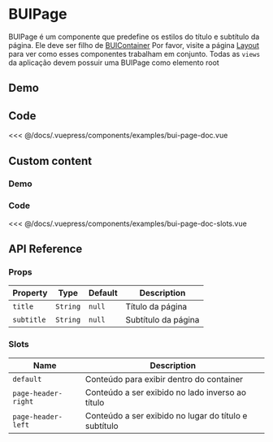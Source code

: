 # BUIPage

BUIPage é um componente que predefine os estilos do título e subtítulo da página. Ele deve ser filho de [BUIContainer](/components/bui-container.html)
Por favor, visite a página [Layout](/layout.html) para ver como esses componentes trabalham em conjunto.
Todas as `views` da aplicação devem possuir uma BUIPage como elemento root

## Demo
<Demo componentName="examples-bui-page-doc" />

## Code
<SourceCode>
<<< @/docs/.vuepress/components/examples/bui-page-doc.vue
</SourceCode>

## Custom content

### Demo
<Demo componentName="examples-bui-page-doc-slots" />

### Code
<SourceCode>
<<< @/docs/.vuepress/components/examples/bui-page-doc-slots.vue
</SourceCode>

## API Reference

### Props
| Property | Type | Default | Description |
| -------- | ---- | ------- | ----------- |
| `title` | `String` | `null` | Título da página |
| `subtitle` | `String` | `null` | Subtítulo da página |


### Slots
| Name | Description |
| -------- | ---- |
| `default` | Conteúdo para exibir dentro do container |
| `page-header-right` | Conteúdo a ser exibido no lado inverso ao título |
| `page-header-left` | Conteúdo a ser exibido no lugar do título e subtítulo |
